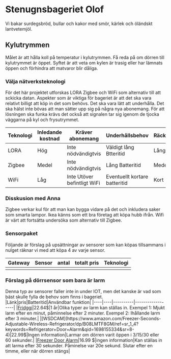 # Stenugnsbageriet Olof
Vi bakar surdegsbröd, bullar och kakor med smör, kärlek och öländskt lantvetemjöl.

## Kylutrymmen

Målet är att hålla koll på temperatur i kylutrymmen. Få reda på om dörren till kylutrymmet är öppet. Syftet är att veta om kylen är trasig eller har lämnats öppen och förhindra att matvaror blir dåliga.

### Välja nätverksteknologi

För det här projektet utforskas LORA Zigbee och WiFi som alternativ till att sckicka datan. Aspekter som är viktiga för bageriet är att det ska vara relativt billigt att köp in det som behövs. Det ska vara lätt att underhålla. Det ska hälst inte bövas att man sätter upp sig på några nya abonemang. För att lösningen ska funka krävs det också att signalen tar sig igenom de tjocka väggarna på kyl och frysutrymmet.

|Teknologi|Inledande kostnad|Kräver abonemang|Underhållsbehov|Räckvidd|
|-|-|-|-|-|
|LORA|Hög|Inte nödvändigtvis|Väldigt lång Btteritid|Lång|
|Zigbee|Medel|Inte nödvändigtvis|Lång Batteritid|Medel|
|WiFi|Låg|Inte Utöver befintligt WiFi|Eventuellt kortare batteritid|Kort|

### Disskusion med Anna
Zigbee verkar kul för att man kan bygga vidare på det och inkludera saker som smarta lampor. Ikea känns som ett bra företag att köpa hubb ifrån. Wifi är värt att fortsätta undersöka som alternativ till Zigbee.

### Sensorpaket

Följande är förslag på upsättningar av sensorer som kan köpas tillsammans i nulget räknar vi med att köpa 4 av varje sensor.

|Gateway| Sensor | antal | totalt pris | Teknologi |
|-|-|-|-|-|
||


### Förslag på dörrsensor som bara är larm
Denna typ av sensorer faller inte in under IOT, men det kanske är vad som bäst skulle fylla de behov som finns i bageriet. 
|Länk|pris|Batteritid|Användbar funktion|
|----|----|----------|------------------|
|[Fridggi](https://www.amazon.com/FRIDGGI-Freezer-Fridge-Delays-120sec/dp/B08B4H3LM8/ref=sr_1_1_sspa?keywords=Refrigerator%2BDoor%2BAlarm&qid=1698155334&sr=8-1-spons&sp_csd=d2lkZ2V0TmFtZT1zcF9hdGY&th=1)|22.64$|1 år|Olika typer av larm kan ställas in. Exempel 1: Mjukt larm efter en minut, påminnelse efter 2 minuter. Exempel 2: Ihållande larm efter 3 minuter.|
|[WSDCAM](https://www.amazon.com/Freezer-Seconds-Adjustable-Wireless-Refrigerator/dp/B08LMTF8GM/ref=sr_1_4?keywords=Refrigerator+Door+Alarm&qid=1698155334&sr=8-4)|22.99$|Ingen information|Larmar om dörren varit öppen i 3/15/30 eller 60 sekunder.|
|[Freezer Door Alarm](https://www.amazon.com/Freezer-Window-Reminder-Office-School/dp/B0BX9FZ6CB/ref=sr_1_6?keywords=Refrigerator%2BDoor%2BAlarm&qid=1698155334&sr=8-6&th=1)|16.99 $|ingen information|Kan ställas in att larma efter 30 sekunder. Påminelse var 20e sekund. Slutar efter en timme, eller när dörren stängs|
